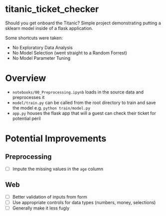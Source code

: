 # titanic_ticket_checker
Should you get onboard the Titanic? Simple project demonstrating putting a sklearn model inside of a flask application.

Some shortcuts were taken:
* No Exploratory Data Analysis
* No Model Selection (went straight to a Random Forrest)
* No Model Parameter Tuning

# Overview

* `notebooks/00_Preprocessing.ipynb` loads in the source data and preprocesses it
* `model/train.py` can be called from the root directory to train and save the model e.g. `python train/model.py`
* `app.py` houses the flask app that will a guest can check their ticket for potential peril

# Potential Improvements

## Preprocessing
- [ ] Impute the missing values in the `age` column

## Web
- [ ] Better validation of inputs from form
- [ ] Use appropriate controls for data types (numbers, money, selections)
- [ ] Generally make it less fugly